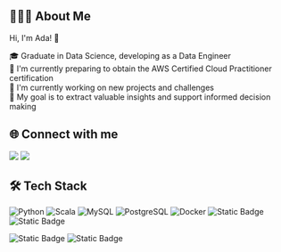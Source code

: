 
## 👩🏻‍💻 About Me
Hi, I'm Ada! 👋

🎓 Graduate in Data Science, developing as a Data Engineer\
🌱 I'm currently preparing to obtain the AWS Certified Cloud Practitioner certification \
🔭 I'm currently working on new projects and challenges \
🎯 My goal is to extract valuable insights and support informed decision making

## 🌐 Connect with me
<a href="https://www.linkedin.com/in/adaparhuana/"><img src="https://img.shields.io/badge/Linkedin-black?logo=Linkedin&logoColor=white&labelColor=blue&color=blue"/></a>
<a href="https://discord.gg/9bX5cnSxvy"><img src="https://img.shields.io/badge/Discord-black?logo=Discord&logoColor=white&labelColor=%234040ff&color=%234040ff"/></a>



## 🛠️ Tech Stack
![Python](https://img.shields.io/badge/Python-black?logo=Python&labelColor=black)
![Scala](https://img.shields.io/badge/scala-black?logo=Scala&logoColor=red&labelColor=black)
![MySQL](https://img.shields.io/badge/MySQL-black?logo=MySQL&labelColor=black)
![PostgreSQL](https://img.shields.io/badge/PostgreSQL-black?logo=PostgreSQL&logoColor=blue&labelColor=black&link=PostgreSQL)
![Docker](https://img.shields.io/badge/Docker-black?logo=Docker)
![Static Badge](https://img.shields.io/badge/AWS-black?logo=amazon)
![Static Badge](https://img.shields.io/badge/GCP-black?logo=google)

![Static Badge](https://img.shields.io/badge/GitHub-black?logo=GitHub)
![Static Badge](https://img.shields.io/badge/Git-black?logo=Git)












